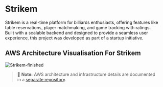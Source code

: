 # Strikem

Strikem is a real-time platform for billiards enthusiasts, offering features like table reservations, player matchmaking, and game tracking with ratings. Built with a scalable backend and designed to provide a seamless user experience, this project was developed as part of a startup initiative.


## AWS Architecture Visualisation For Strikem

![Strikem-finished](https://github.com/user-attachments/assets/267f7bc6-8b15-43de-94b5-5bd13ddabd38)

> 📁 **Note:** AWS architecture and infrastructure details are documented in a [separate repository](https://github.com/gurjika/Strikem-AWS-docs).
